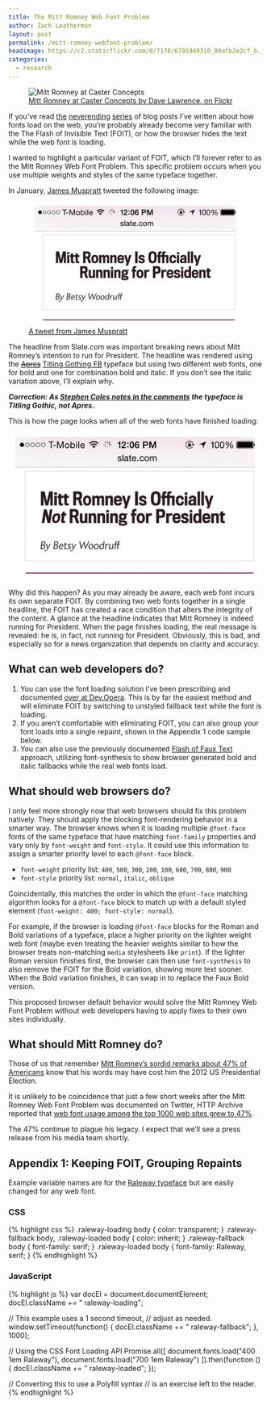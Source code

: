 ```yaml
---
title: The Mitt Romney Web Font Problem
author: Zach Leatherman
layout: post
permalink: /mitt-romney-webfont-problem/
headimage: https://c2.staticflickr.com/8/7178/6791949310_09afb2e2cf_b.jpg
categories:
  - research
---
```


<figure>
	<img src="https://c2.staticflickr.com/8/7178/6791949310_09afb2e2cf_b.jpg" alt="Mitt Romney at Caster Concepts">
	<figcaption><a href="https://www.flickr.com/photos/davelawrence8/6791949310">Mitt Romney at Caster Concepts by Dave Lawrence, on Flickr</a></figcaption>
</figure>

If you’ve read [the](https://dev.opera.com/articles/better-font-face/) [neverending](http://www.zachleat.com/web/foft/) [series](http://www.filamentgroup.com/lab/font-loading.html) of blog posts I’ve written about how fonts load on the web, you’re probably already become very familiar with the The Flash of Invisible Text (FOIT), or how the browser hides the text while the web font is loading.

I wanted to highlight a particular variant of FOIT, which I’ll forever refer to as the Mitt Romney Web Font Problem. This specific problem occurs when you use multiple weights and styles of the same typeface together.

In January, [James Muspratt](https://twitter.com/jmuspratt) tweeted the following image:

<figure>
	<img src="/web/img/posts/mittromney/foit.jpg" alt="Screenshot of a FOIT problem on slate.com">
	<figcaption><a href="https://twitter.com/jmuspratt/status/561239961924403200">A tweet from James Muspratt</a></figcaption>
</figure>

The headline from Slate.com was important breaking news about Mitt Romney’s intention to run for President. The headline was rendered using the <del>[Apres](http://www.fontbureau.com/fonts/Apres/)</del> [Titling Gothing FB](http://www.fontbureau.com/fonts/TitlingGothicFB/) typeface but using two different web fonts, one for bold and one for combination bold and italic. If you don’t see the italic variation above, I’ll explain why.

_**Correction: As [Stephen Coles notes in the comments](http://www.zachleat.com/web/mitt-romney-webfont-problem/#comment-2055839587) the typeface is Titling Gothic, not Apres.**_

This is how the page looks when all of the web fonts have finished loading:

<img src="/web/img/posts/mittromney/complete.jpg" alt="The finished rendering for slate.com">

Why did this happen? As you may already be aware, each web font incurs its own separate FOIT. By combining two web fonts together in a single headline, the FOIT has created a race condition that alters the integrity of the content. A glance at the headline indicates that Mitt Romney is indeed running for President. When the page finishes loading, the real message is revealed: he is, in fact, not running for President. Obviously, this is bad, and especially so for a news organization that depends on clarity and accuracy.

## What can web developers do?

1. You can use the font loading solution I’ve been prescribing and documented [over at Dev.Opera](https://dev.opera.com/articles/better-font-face/). This is by far the easiest method and will eliminate FOIT by switching to unstyled fallback text while the font is loading.
1. If you aren’t comfortable with eliminating FOIT, you can also group your font loads into a single repaint, shown in the Appendix 1 code sample below.
1. You can also use the previously documented [Flash of Faux Text](/web/foft/) approach, utilizing font-synthesis to show browser generated bold and italic fallbacks while the real web fonts load.

## What should web browsers do?

I only feel more strongly now that web browsers should fix this problem natively. They should apply the blocking font-rendering behavior in a smarter way. The browser knows when it is loading multiple `@font-face` fonts of the same typeface that have matching `font-family` properties and vary only by `font-weight` and `font-style`. It could use this information to assign a smarter priority level to each `@font-face` block.

* `font-weight` priority list: `400`, `500`, `300`, `200`, `100`, `600`, `700`, `800`, `900`
* `font-style` priority list: `normal`, `italic`, `oblique`

Coincidentally, this matches the order in which the `@font-face` matching algorithm looks for a `@font-face` block to match up with a default styled element (`font-weight: 400; font-style: normal`).

For example, if the browser is loading `@font-face` blocks for the Roman and Bold variations of a typeface, place a higher priority on the lighter weight web font (maybe even treating the heavier weights similar to how the browser treats non-matching `media` stylesheets like `print`). If the lighter Roman version finishes first, the browser can then use `font-synthesis` to also remove the FOIT for the Bold variation, showing more text sooner. When the Bold variation finishes, it can swap in to replace the Faux Bold version.

This proposed browser default behavior would solve the Mitt Romney Web Font Problem without web developers having to apply fixes to their own sites individually.

## What should Mitt Romney do?

Those of us that remember [Mitt Romney’s sordid remarks about 47% of Americans](http://www.washingtonpost.com/blogs/the-fix/wp/2013/03/04/why-mitt-romneys-47-percent-comment-was-so-bad/) know that his words may have cost him the 2012 US Presidential Election.

It is unlikely to be coincidence that just a few short weeks after the Mitt Romney Web Font Problem was documented on Twitter, HTTP Archive reported that [web font usage among the top 1000 web sites grew to 47%](http://httparchive.org/trends.php?s=Top1000&minlabel=May+15+2014&maxlabel=May+15+2015#perFonts).

The 47% continue to plague his legacy. I expect that we’ll see a press release from his media team shortly.

## Appendix 1: Keeping FOIT, Grouping Repaints

Example variable names are for the [Raleway typeface](https://www.google.com/fonts/specimen/Raleway) but are easily changed for any web font.

### CSS

{% highlight css %}
.raleway-loading body {
  color: transparent;
}
.raleway-fallback body,
.raleway-loaded body {
  color: inherit;
}
.raleway-fallback body {
  font-family: serif;
}
.raleway-loaded body {
  font-family: Raleway, serif;
}
{% endhighlight %}

### JavaScript

{% highlight js %}
var docEl = document.documentElement;
docEl.className += " raleway-loading";

// This example uses a 1 second timeout,
// adjust as needed.
window.setTimeout(function() {
  docEl.className += " raleway-fallback";
}, 1000);

// Using the CSS Font Loading API
Promise.all([
  document.fonts.load("400 1em Raleway"),
  document.fonts.load("700 1em Raleway")
]).then(function () {
  docEl.className += " raleway-loaded";
});

// Converting this to use a Polyfill syntax
// is an exercise left to the reader.
{% endhighlight %}